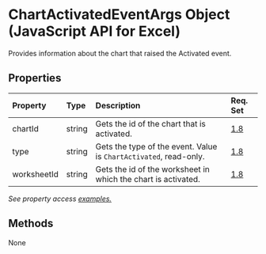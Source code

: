 # ChartActivatedEventArgs Object (JavaScript API for Excel)

Provides information about the chart that raised the Activated event.

## Properties

| Property	   | Type	|Description| Req. Set|
|:---------------|:--------|:----------|:----|
|chartId|string|Gets the id of the chart that is activated.|[1.8](../requirement-sets/excel-api-requirement-sets.md)|
|type|string|Gets the type of the event. Value is `ChartActivated`, read-only.|[1.8](../requirement-sets/excel-api-requirement-sets.md)|
|worksheetId|string|Gets the id of the worksheet in which the chart is activated.|[1.8](../requirement-sets/excel-api-requirement-sets.md)|

_See property access [examples.](#property-access-examples)_

## Methods
None

